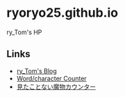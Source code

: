 # ryoryo25.github.io
ry_Tom's HP

## Links
- [ry_Tom's Blog](./blog/)
- [Word/character Counter](./wordcount/)
- [見たことない魔物カウンター](./mamonocounter/)
